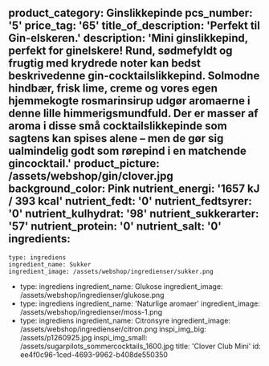 product_category: Ginslikkepinde
pcs_number: '5'
price_tag: '65'
title_of_description: 'Perfekt til Gin-elskeren.'
description: 'Mini ginslikkepind, perfekt for ginelskere! Rund, sødmefyldt og frugtig med krydrede noter kan bedst beskrivedenne gin-cocktailslikkepind. Solmodne hindbær, frisk lime, creme og vores egen hjemmekogte rosmarinsirup udgør aromaerne i denne lille himmerigsmundfuld. Der er masser af aroma i disse små cocktailslikkepinde som sagtens kan spises alene – men de gør sig ualmindelig godt som rørepind i en matchende gincocktail.'
product_picture: /assets/webshop/gin/clover.jpg
background_color: Pink
nutrient_energi: '1657 kJ / 393 kcal'
nutrient_fedt: '0'
nutrient_fedtsyrer: '0'
nutrient_kulhydrat: '98'
nutrient_sukkerarter: '57'
nutrient_protein: '0'
nutrient_salt: '0'
ingredients:
  -
    type: ingrediens
    ingredient_name: Sukker
    ingredient_image: /assets/webshop/ingredienser/sukker.png
  -
    type: ingrediens
    ingredient_name: Glukose
    ingredient_image: /assets/webshop/ingredienser/glukose.png
  -
    type: ingrediens
    ingredient_name: 'Naturlige aromaer'
    ingredient_image: /assets/webshop/ingredienser/moss-1.png
  -
    type: ingrediens
    ingredient_name: Citronsyre
    ingredient_image: /assets/webshop/ingredienser/citron.png
inspi_img_big: /assets/p1260925.jpg
inspi_img_small: /assets/sugarpilots_sommercocktails_1600.jpg
title: 'Clover Club Mini'
id: ee4f0c96-1ced-4693-9962-b408de550350
